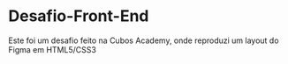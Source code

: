 # Desafio-Front-End
Este foi um desafio feito na Cubos Academy, onde reproduzi um layout do Figma em HTML5/CSS3
